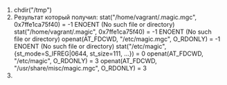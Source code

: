 1. chdir("/tmp")
2. Результат который получил:
stat("/home/vagrant/.magic.mgc", 0x7ffe1ca75f40) = -1 ENOENT (No such file or directory)
stat("/home/vagrant/.magic", 0x7ffe1ca75f40) = -1 ENOENT (No such file or directory)
openat(AT_FDCWD, "/etc/magic.mgc", O_RDONLY) = -1 ENOENT (No such file or directory)
stat("/etc/magic", {st_mode=S_IFREG|0644, st_size=111, ...}) = 0
openat(AT_FDCWD, "/etc/magic", O_RDONLY) = 3
openat(AT_FDCWD, "/usr/share/misc/magic.mgc", O_RDONLY) = 3
3. 